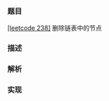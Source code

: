 ### 题目

[[leetcode 238]](https://leetcode-cn.com/problems/delete-node-in-a-linked-list/submissions/) 删除链表中的节点

### 描述

### 解析

### 实现

